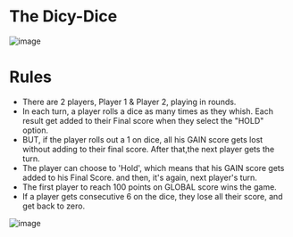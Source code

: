 # The Dicy-Dice


                    
![image](https://user-images.githubusercontent.com/85199436/133077574-7b778573-2e67-48d4-a5d5-fc1d6d4697d2.png)
# Rules
- There are 2 players, Player 1 & Player 2, playing in rounds.
- In each turn, a player rolls a dice as many times as they whish. Each result get added to their Final score when they select the "HOLD" option.                    
- BUT, if the player rolls out a 1 on dice, all his GAIN score gets lost without adding to their final score. After that,the next player gets the turn.
- The player can choose to 'Hold', which means that his GAIN score gets added to his Final Score. and then, it's again, next player's turn. 
- The first player to reach 100 points on GLOBAL score wins the game.
- If a player gets consecutive 6 on the dice, they lose all their score, and get back to zero.

![image](https://user-images.githubusercontent.com/85199436/133077804-bd5cb647-4322-49f8-b458-e0c9a8891f36.png)

